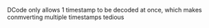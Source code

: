 DCode only allows 1 timestamp to be decoded at once, which makes conmverting multiple timestamps tedious
